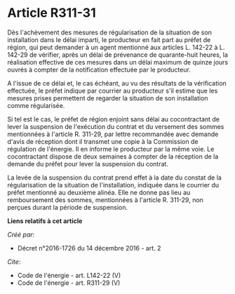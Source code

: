 # Article R311-31

Dès l'achèvement des mesures de régularisation de la situation de son installation dans le délai imparti, le producteur en
fait part au préfet de région, qui peut demander à un agent mentionné aux articles L. 142-22 à L. 142-29 de vérifier, après
un délai de prévenance de quarante-huit heures, la réalisation effective de ces mesures dans un délai maximum de quinze jours
ouvrés à compter de la notification effectuée par le producteur. 

A l'issue de ce délai et, le cas échéant, au vu des résultats de la vérification effectuée, le préfet indique par courrier au
producteur s'il estime que les mesures prises permettent de regarder la situation de son installation comme régularisée. 

Si tel est le cas, le préfet de région enjoint sans délai au cocontractant de lever la suspension de l'exécution du contrat
et du versement des sommes mentionnées à l'article R. 311-29, par lettre recommandée avec demande d'avis de réception dont il
transmet une copie à la Commission de régulation de l'énergie. Il en informe le producteur par la même voie. Le cocontractant
dispose de deux semaines à compter de la réception de la demande du préfet pour lever la suspension du contrat. 

La levée de la suspension du contrat prend effet à la date du constat de la régularisation de la situation de l'installation,
indiquée dans le courrier du préfet mentionné au deuxième alinéa. Elle ne donne pas lieu au remboursement des sommes,
mentionnées à l'article R. 311-29, non perçues durant la période de suspension.

**Liens relatifs à cet article**

_Créé par_:

  - Décret n°2016-1726 du 14 décembre 2016 - art. 2

_Cite_:

  - Code de l'énergie - art. L142-22 (V)
  - Code de l'énergie - art. R311-29 (V)
